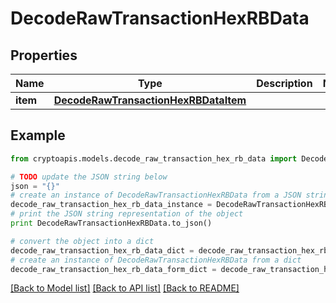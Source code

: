 # DecodeRawTransactionHexRBData


## Properties
Name | Type | Description | Notes
------------ | ------------- | ------------- | -------------
**item** | [**DecodeRawTransactionHexRBDataItem**](DecodeRawTransactionHexRBDataItem.md) |  | 

## Example

```python
from cryptoapis.models.decode_raw_transaction_hex_rb_data import DecodeRawTransactionHexRBData

# TODO update the JSON string below
json = "{}"
# create an instance of DecodeRawTransactionHexRBData from a JSON string
decode_raw_transaction_hex_rb_data_instance = DecodeRawTransactionHexRBData.from_json(json)
# print the JSON string representation of the object
print DecodeRawTransactionHexRBData.to_json()

# convert the object into a dict
decode_raw_transaction_hex_rb_data_dict = decode_raw_transaction_hex_rb_data_instance.to_dict()
# create an instance of DecodeRawTransactionHexRBData from a dict
decode_raw_transaction_hex_rb_data_form_dict = decode_raw_transaction_hex_rb_data.from_dict(decode_raw_transaction_hex_rb_data_dict)
```
[[Back to Model list]](../README.md#documentation-for-models) [[Back to API list]](../README.md#documentation-for-api-endpoints) [[Back to README]](../README.md)


